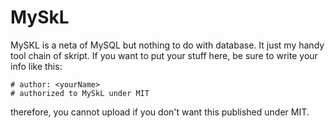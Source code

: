 # MySkL
MySKL is a neta of MySQL but nothing to do with database. It just my handy tool chain of skript.
If you want to put your stuff here, be sure to write your info like this:
```
# author: <yourName>
# authorized to MySkL under MIT
```
therefore, you cannot upload if you don't want this published under MIT.
